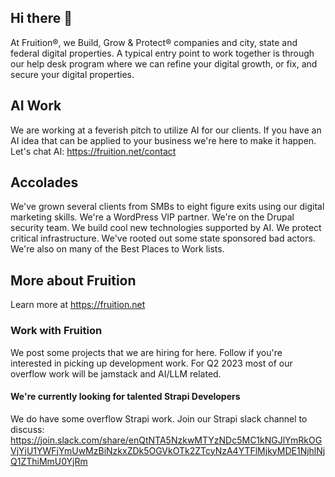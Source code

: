 ## Hi there 👋
At Fruition®, we Build, Grow & Protect® companies and city, state and federal digital properties.
A typical entry point to work together is through our help desk program where we can refine your digital growth, or fix, and secure your digital properties. 

## AI Work 
We are working at a feverish pitch to utilize AI for our clients. If you have an AI idea that can be applied to your business we're here to make it happen.  Let's chat AI: https://fruition.net/contact

## Accolades 
We've grown several clients from SMBs to eight figure exits using our digital marketing skills.  We're a WordPress VIP partner. We're on the Drupal security team. We build cool new technologies supported by AI. We protect critical infrastructure. We've rooted out some state sponsored bad actors. We're also on many of the Best Places to Work lists.  

## More about Fruition
Learn more at https://fruition.net

### Work with Fruition 
We post some projects that we are hiring for here. Follow if you're interested in picking up development work. For Q2 2023 most of our overflow work will be jamstack and AI/LLM related. 

#### We're currently looking for talented Strapi Developers
We do have some overflow Strapi work. Join our Strapi slack channel to discuss: https://join.slack.com/share/enQtNTA5NzkwMTYzNDc5MC1kNGJlYmRkOGVjYjU1YWFjYmUwMzBiNzkxZDk5OGVkOTk2ZTcyNzA4YTFlMjkyMDE1NjhlNjQ1ZThiMmU0YjRm
